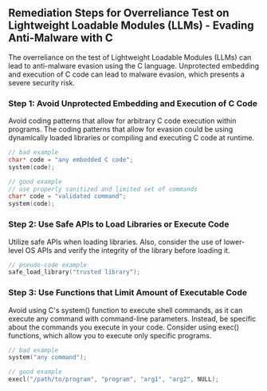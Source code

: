 

## Remediation Steps for Overreliance Test on Lightweight Loadable Modules (LLMs) - Evading Anti-Malware with C

The overreliance on the test of Lightweight Loadable Modules (LLMs) can lead to anti-malware evasion using the C language. Unprotected embedding and execution of C code can lead to malware evasion, which presents a severe security risk.

### Step 1: Avoid Unprotected Embedding and Execution of C Code

Avoid coding patterns that allow for arbitrary C code execution within programs. The coding patterns that allow for evasion could be using dynamically loaded libraries or compiling and executing C code at runtime.

```c
// bad example
char* code = "any embedded C code";
system(code);

// good example
// use properly sanitized and limited set of commands
char* code = "validated command";
system(code);
```

### Step 2: Use Safe APIs to Load Libraries or Execute Code

Utilize safe APIs when loading libraries. Also, consider the use of lower-level OS APIs and verify the integrity of the library before loading it.

```c
// pseudo-code example
safe_load_library("trusted library");
```

### Step 3: Use Functions that Limit Amount of Executable Code

Avoid using C's system() function to execute shell commands, as it can execute any command with command-line parameters. Instead, be specific about the commands you execute in your code. Consider using exec() functions, which allow you to execute only specific programs.

```c
// bad example
system("any command");

// good example
execl("/path/to/program", "program", "arg1", "arg2", NULL);
```